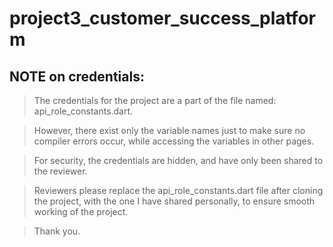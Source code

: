 # project3_customer_success_platform

## NOTE on credentials: 
> The credentials for the project are a part of the file named:  api_role_constants.dart.

> However, there exist only the variable names just to make sure no compiler errors occur, while accessing the variables in other pages.

> For security, the credentials are hidden, and have only been shared to the reviewer.

> Reviewers please replace the api_role_constants.dart file after cloning the project, with the one I have shared personally, to ensure smooth working of the project.

> Thank you.